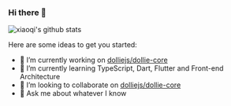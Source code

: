 ### Hi there 👋

![xiaoqi's github stats](https://github-readme-stats.vercel.app/api?username=lenconda&theme=dark&show_icons=true)

<!--
**lenconda/lenconda** is a ✨ _special_ ✨ repository because its `README.md` (this file) appears on your GitHub profile.

Here are some ideas to get you started:

- 🔭 I’m currently working on ...
- 🌱 I’m currently learning ...
- 👯 I’m looking to collaborate on ...
- 🤔 I’m looking for help with ...
- 💬 Ask me about ...
- 📫 How to reach me: ...
- 😄 Pronouns: ...
- ⚡ Fun fact: ...
-->

Here are some ideas to get you started:

- 🔭 I’m currently working on [dolliejs/dollie-core](https://github.com/dolliejs/dollie-core)
- 🌱 I’m currently learning TypeScript, Dart, Flutter and Front-end Architecture
- 👯 I’m looking to collaborate on [dolliejs/dollie-core](https://github.com/dolliejs/dollie-core)
- 💬 Ask me about whatever I know
